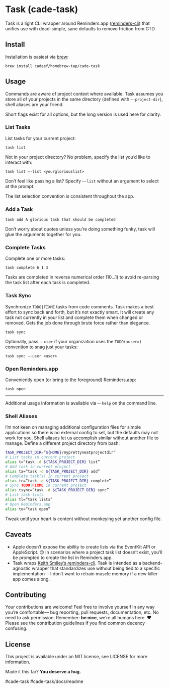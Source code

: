 # Task (cade-task)
Task is a light CLI wrapper around Reminders.app ([reminders-cli](https://github.com/keith/reminders-cli)) that unifies use with dead-simple, sane defaults to remove friction from GTD.

## Install

Installation is easiest via [brew](https://brew.sh/):

```
brew install cadeef/homebrew-tap/cade-task
```

## Usage

Commands are aware of project context where available. Task assumes you store all of your projects in the same directory (defined with `—-project-dir`), shell aliases are your friend.

Short flags exist for all options, but the long version is used here for clarity.

### List Tasks

List tasks for your current project:

```
task list
```

Not in your project directory? No problem, specify the list you’d like to interact with:

```
task list —-list <yourgloriouslist>
```

Don’t feel like passing a list? Specify `—-list` without an argument to select at the prompt.

The list selection convention is consistent throughout the app.

### Add a Task

```
task add A glorious task that should be completed
```

Don’t worry about quotes unless you’re doing something funky, task will glue the arguments together for you.

### Complete Tasks

Complete one or more tasks:

```
task complete 6 1 3
```

Tasks are completed in reverse numerical order (10...1) to avoid re-parsing the task list after each task is completed.

### Task Sync

Synchronize  `TODO|FIXME` tasks from code comments. Task makes a best effort to sync back and forth, but it’s not exactly smart. It will create any task not currently in your list and complete them when changed or removed. Gets the job done through brute force rather than elegance.

```
task sync
```

Optionally, pass `—-user` if your organization uses the `TODO(<user>)` convention to snag just your tasks:

```
task sync —-user <user>
```

### Open Reminders.app

Conveniently open (or bring to the foreground) Reminders.app:

```
task open
```

- - - -

Additional usage information is available via `—-help` on the command line.


### Shell Aliases

I’m not keen on managing additional configuration files for simple applications so there is no external config to set, but the defaults may not work for you. Shell aliases let us accomplish similar without another file to manage. Define a different project directory from bash:

```bash
TASK_PROJECT_DIR=“${HOME}/myprettyneatprojectdir”
# List tasks in current project
alias t=“task -d ${TASK_PROJECT_DIR} list”
# Add task in current project
alias ta=“task -d ${TASK_PROJECT_DIR} add”
# Complete task(s) in current project
alias tc=“task -d ${TASK_PROJECT_DIR} complete”
# Sync TODO|FIXME in current project
alias tsync=“task -d ${TASK_PROJECT_DIR} sync”
# List task lists
alias tl=“task lists”
# Open Reminders.app
alias to=“task open”
```

Tweak until your heart is content without monkeying yet another config file.

## Caveats

* Apple doesn’t expose the ability to create lists via the EventKit API or AppleScript. 😔 In scenarios where a project task list doesn’t exist, you’ll be prompted to create the list in Reminders.app.
* Task wraps [Keith Smiley’s reminders-cli](https://github.com/keith/reminders-cli). Task is intended as a backend-agnostic wrapper that standardizes use without being tied to a specific implementation— I don’t want to retrain muscle memory if a new killer app comes along.

## Contributing

Your contributions are welcome! Feel free to involve yourself in any way you’re comfortable— bug reporting, pull requests, documentation, etc. No need to ask permission. Remember: **be nice**, we’re all humans here. ❤️ Please see the contribution guidelines if you find common decency confusing.

##  License

This project is available under an MIT license, see LICENSE for more information.

Made it this far? **You deserve a hug.**

#cade-task #cade-task/docs/readme
